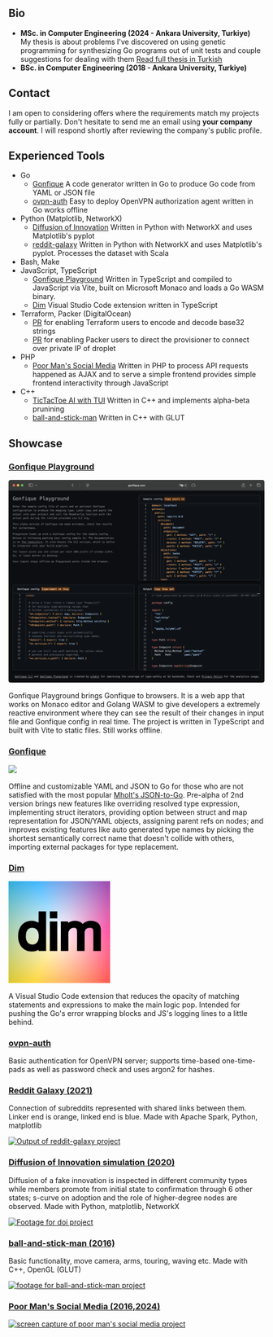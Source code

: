 ## Bio

- **MSc. in Computer Engineering (2024 - Ankara University, Turkiye)**  
  My thesis is about problems I've discovered on using genetic programming for synthesizing Go programs out of unit tests and couple suggestions for dealing with them
  [Read full thesis in Turkish](https://tez.yok.gov.tr/UlusalTezMerkezi/TezGoster?key=weFMBHaUra8rsS5wi2bmHDKlIvi-IwlFkdPWTMwNi0k9Pt1C4PzNAFzxcjzHPgAW)
- **BSc. in Computer Engineering (2018 - Ankara University, Turkiye)**

## Contact

I am open to considering offers where the requirements match my projects fully or partially. Don't hesitate to send me an email using **your company account**. I will respond shortly after reviewing the company's public profile.

## Experienced Tools

- Go
  - [Gonfique](https://github.com/ufukty/gonfique) A code generator written in Go to produce Go code from YAML or JSON file
  - [ovpn-auth](https://github.com/ufukty/ovpn-auth) Easy to deploy OpenVPN authorization agent written in Go works offline
- Python (Matplotlib, NetworkX)
  - [Diffusion of Innovation](https://github.com/ufukty/diffusion-of-innovation) Written in Python with NetworkX and uses Matplotlib's pyplot
  - [reddit-galaxy](https://github.com/ufukty/reddit-galaxy) Written in Python with NetworkX and uses Matplotlib's pyplot. Processes the dataset with Scala
- Bash, Make
- JavaScript, TypeScript
  - [Gonfique Playground](https://github.com/ufukty/gonfique-playground) Written in TypeScript and compiled to JavaScript via Vite, built on Microsoft Monaco and loads a Go WASM binary.
  - [Dim](https://github.com/ufukty/dim) Visual Studio Code extension written in TypeScript
- Terraform, Packer (DigitalOcean)
  - [PR](https://github.com/hashicorp/terraform/pull/29127) for enabling Terraform users to encode and decode base32 strings
  - [PR](https://github.com/hashicorp/packer/pull/10093) for enabling Packer users to direct the provisioner to connect over private IP of droplet
- PHP
  - [Poor Man's Social Media](https://github.com/ufukty/poor-man-s-social-media) Written in PHP to process API requests happened as AJAX and to serve a simple frontend provides simple frontend interactivity through JavaScript
- C++
  - [TicTacToe AI with TUI](https://github.com/ufukty/TicTacToe-AI) Written in C++ and implements alpha-beta prunining
  - [ball-and-stick-man](https://github.com/ufukty/ball-and-stick-man) Written in C++ with GLUT

## Showcase

### [Gonfique Playground](https://github.com/ufukty/gonfique-playground)

<a href="https://github.com/ufukty/gonfique-playground"><img src="https://github.com/ufukty/gonfique-playground/raw/main/assets/screenshot.png" attr="Screenshot of Gonfique Playground"></a>

Gonfique Playground brings Gonfique to browsers. It is a web app that works on Monaco editor and Golang WASM to give developers a extremely reactive environment where they can see the result of their changes in input file and Gonfique config in real time. The project is written in TypeScript and built with Vite to static files. Still works offline.

### [Gonfique](https://github.com/ufukty/gonfique)

<a href="https://github.com/ufukty/gonfique"><img src="https://github.com/ufukty/gonfique/raw/main/assets/Gonfique.png" attr="Logo of gonfique" height="200px"></a>

Offline and customizable YAML and JSON to Go for those who are not satisfied with the most popular [Mholt's JSON-to-Go](https://mholt.github.io/json-to-go/). Pre-alpha of 2nd version brings new features like overriding resolved type expression, implementing struct iterators, providing option between struct and map representation for JSON/YAML objects, assigning parent refs on nodes; and improves existing features like auto generated type names by picking the shortest semantically correct name that doesn't collide with others, importing external packages for type replacement.

### [Dim](https://github.com/ufukty/dim)

<a href="https://github.com/ufukty/dim"><img src="https://github.com/ufukty/dim/raw/main/media/icon.png" attr="Logo of Dim" height="200px"></a>

A Visual Studio Code extension that reduces the opacity of matching statements and expressions to make the main logic pop. Intended for pushing the Go's error wrapping blocks and JS's logging lines to a little behind.

### [ovpn-auth](https://github.com/ufukty/ovpn-auth)

Basic authentication for OpenVPN server; supports time-based one-time-pads as well as password check and uses argon2 for hashes.

### [Reddit Galaxy (2021)](https://github.com/ufukty/reddit-galaxy)

Connection of subreddits represented with shared links between them. Linker end is orange, linked end is blue. Made with Apache Spark, Python, matplotlib

[![Output of reddit-galaxy project](https://github.com/ufukty/reddit-galaxy/raw/main/images/post-processed-1x-cg.jpg)](https://github.com/ufukty/reddit-galaxy)

### [Diffusion of Innovation simulation (2020)](https://github.com/ufukty/diffusion-of-innovation)

Diffusion of a fake innovation is inspected in different community types while members promote from initial state to confirmation through 6 other states; s-curve on adoption and the role of higher-degree nodes are observed. Made with Python, matplotlib, NetworkX

[![Footage for doi project](https://github.com/ufukty/doi/raw/main/images/scale_free_n_5000_a_098.gif)](https://github.com/ufukty/doi)

### [ball-and-stick-man (2016)](https://github.com/ufukty/ball-and-stick-man)

Basic functionality, move camera, arms, touring, waving etc. Made with C++, OpenGL (GLUT)

[![footage for ball-and-stick-man project](https://github.com/ufukty/ball-and-stick-man/raw/main/img/footage.gif)](https://github.com/ufukty/ball-and-stick-man)

### [Poor Man's Social Media (2016,2024)](https://github.com/ufukty/poor-man-s-social-media)

[![screen capture of poor man's social media project](https://github.com/ufukty/poor-man-s-social-media/raw/main/assets/screencapture.gif)](https://github.com/ufukty/poor-man-s-social-media)
